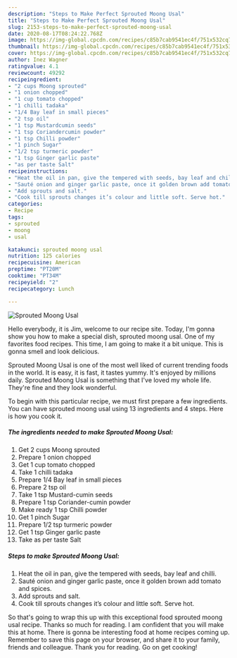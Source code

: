 ```yaml
---
description: "Steps to Make Perfect Sprouted Moong Usal"
title: "Steps to Make Perfect Sprouted Moong Usal"
slug: 2153-steps-to-make-perfect-sprouted-moong-usal
date: 2020-08-17T08:24:22.768Z
image: https://img-global.cpcdn.com/recipes/c85b7cab9541ec4f/751x532cq70/sprouted-moong-usal-recipe-main-photo.jpg
thumbnail: https://img-global.cpcdn.com/recipes/c85b7cab9541ec4f/751x532cq70/sprouted-moong-usal-recipe-main-photo.jpg
cover: https://img-global.cpcdn.com/recipes/c85b7cab9541ec4f/751x532cq70/sprouted-moong-usal-recipe-main-photo.jpg
author: Inez Wagner
ratingvalue: 4.1
reviewcount: 49292
recipeingredient:
- "2 cups Moong sprouted"
- "1 onion chopped"
- "1 cup tomato chopped"
- "1 chilli tadaka"
- "1/4 Bay leaf in small pieces"
- "2 tsp oil"
- "1 tsp Mustardcumin seeds"
- "1 tsp Coriandercumin powder"
- "1 tsp Chilli powder"
- "1 pinch Sugar"
- "1/2 tsp turmeric powder"
- "1 tsp Ginger garlic paste"
- "as per taste Salt"
recipeinstructions:
- "Heat the oil in pan, give the tempered with seeds, bay leaf and chilli."
- "Sauté onion and ginger garlic paste, once it golden brown add tomato and spices."
- "Add sprouts and salt."
- "Cook till sprouts changes it’s colour and little soft. Serve hot."
categories:
- Recipe
tags:
- sprouted
- moong
- usal

katakunci: sprouted moong usal 
nutrition: 125 calories
recipecuisine: American
preptime: "PT20M"
cooktime: "PT34M"
recipeyield: "2"
recipecategory: Lunch

---
```



![Sprouted Moong Usal](https://img-global.cpcdn.com/recipes/c85b7cab9541ec4f/751x532cq70/sprouted-moong-usal-recipe-main-photo.jpg)

Hello everybody, it is Jim, welcome to our recipe site. Today, I'm gonna show you how to make a special dish, sprouted moong usal. One of my favorites food recipes. This time, I am going to make it a bit unique. This is gonna smell and look delicious.

Sprouted Moong Usal is one of the most well liked of current trending foods in the world. It is easy, it is fast, it tastes yummy. It's enjoyed by millions daily. Sprouted Moong Usal is something that I've loved my whole life. They're fine and they look wonderful.




To begin with this particular recipe, we must first prepare a few ingredients. You can have sprouted moong usal using 13 ingredients and 4 steps. Here is how you cook it.

<!--inarticleads1-->

##### The ingredients needed to make Sprouted Moong Usal:

1. Get 2 cups Moong sprouted
1. Prepare 1 onion chopped
1. Get 1 cup tomato chopped
1. Take 1 chilli tadaka
1. Prepare 1/4 Bay leaf in small pieces
1. Prepare 2 tsp oil
1. Take 1 tsp Mustard-cumin seeds
1. Prepare 1 tsp Coriander-cumin powder
1. Make ready 1 tsp Chilli powder
1. Get 1 pinch Sugar
1. Prepare 1/2 tsp turmeric powder
1. Get 1 tsp Ginger garlic paste
1. Take as per taste Salt




<!--inarticleads2-->

##### Steps to make Sprouted Moong Usal:

1. Heat the oil in pan, give the tempered with seeds, bay leaf and chilli.
1. Sauté onion and ginger garlic paste, once it golden brown add tomato and spices.
1. Add sprouts and salt.
1. Cook till sprouts changes it’s colour and little soft. Serve hot.




So that's going to wrap this up with this exceptional food sprouted moong usal recipe. Thanks so much for reading. I am confident that you will make this at home. There is gonna be interesting food at home recipes coming up. Remember to save this page on your browser, and share it to your family, friends and colleague. Thank you for reading. Go on get cooking!
